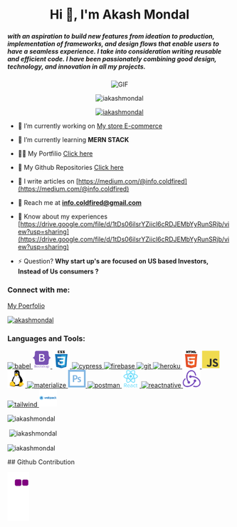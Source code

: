 <h1 align="center">Hi 👋, I'm Akash Mondal</h1>
<h3 align="center" an aspiring Full Stack MERN Developer from India.</h3>
<h5> with an aspiration to build new features from ideation to production, implementation of frameworks, and design flows that enable users to have a seamless experience. I take into consideration writing reusable and efficient code. I have been passionately combining good design, technology, and innovation in all my projects.</h5>

<div align="center"> <img src="https://i.giphy.com/media/M9gbBd9nbDrOTu1Mqx/giphy.webp" alt="GIF"/>
</div>

<p align="center"> <img src="https://komarev.com/ghpvc/?username=iakashmondal&label=Profile%20views&color=0e75b6&style=flat" alt="iakashmondal" /> </p>

<p align="center"> <a href="https://github.com/ryo-ma/github-profile-trophy"><img src="https://github-profile-trophy.vercel.app/?username=iakashmondal" alt="iakashmondal" /></a> </p>

- 🔭 I’m currently working on [My store E-commerce](https://github.com/IAkashMondal/My_Store)

- 🌱 I’m currently learning **MERN STACK**

- 👨‍💻 My Portfilio [Click here](https://ia-kash-mondal-github-io.vercel.app/)

- 👀 My Github Repositories [Click here](https://github.com/IAkashMondal?tab=repositories)

- 📝 I  write articles on [https://medium.com/@info.coldfired](https://medium.com/@info.coldfired)

- 👥 Reach me at **info.coldfired@gmail.com**

- 📄 Know about my experiences [https://drive.google.com/file/d/1tDs06ilsrYZiicl6cRDJEMbYyRunSRjb/view?usp=sharing](https://drive.google.com/file/d/1tDs06ilsrYZiicl6cRDJEMbYyRunSRjb/view?usp=sharing)

- ⚡ Question? **Why start up's are focused on US based Investors, Instead of Us consumers ?**

<h3 align="left">Connect with me:</h3>
<p align="left">
<p><a href="https://ia-kash-mondal-github-io.vercel.app/" target="_blank">My Poerfolio </a></p>
<a href="https://www.linkedin.com/in/akash-mondal-859b4b228/" target="_blank"><img align="center" src="https://raw.githubusercontent.com/rahuldkjain/github-profile-readme-generator/master/src/images/icons/Social/linked-in-alt.svg" alt="akashmondal" height="30" width="40" /></a>
</p>

<h3 align="left">Languages and Tools:</h3>
<p align="left"> <a href="https://babeljs.io/" target="_blank" rel="noreferrer"> <img src="https://www.vectorlogo.zone/logos/babeljs/babeljs-icon.svg" alt="babel" width="40" height="40"/> </a> <a href="https://getbootstrap.com" target="_blank" rel="noreferrer"> <img src="https://raw.githubusercontent.com/devicons/devicon/master/icons/bootstrap/bootstrap-plain-wordmark.svg" alt="bootstrap" width="40" height="40"/> </a> <a href="https://www.w3schools.com/css/" target="_blank" rel="noreferrer"> <img src="https://raw.githubusercontent.com/devicons/devicon/master/icons/css3/css3-original-wordmark.svg" alt="css3" width="40" height="40"/> </a> <a href="https://www.cypress.io" target="_blank" rel="noreferrer"> <img src="https://raw.githubusercontent.com/simple-icons/simple-icons/6e46ec1fc23b60c8fd0d2f2ff46db82e16dbd75f/icons/cypress.svg" alt="cypress" width="40" height="40"/> </a> <a href="https://firebase.google.com/" target="_blank" rel="noreferrer"> <img src="https://www.vectorlogo.zone/logos/firebase/firebase-icon.svg" alt="firebase" width="40" height="40"/> </a> <a href="https://git-scm.com/" target="_blank" rel="noreferrer"> <img src="https://www.vectorlogo.zone/logos/git-scm/git-scm-icon.svg" alt="git" width="40" height="40"/> </a> <a href="https://heroku.com" target="_blank" rel="noreferrer"> <img src="https://www.vectorlogo.zone/logos/heroku/heroku-icon.svg" alt="heroku" width="40" height="40"/> </a> <a href="https://www.w3.org/html/" target="_blank" rel="noreferrer"> <img src="https://raw.githubusercontent.com/devicons/devicon/master/icons/html5/html5-original-wordmark.svg" alt="html5" width="40" height="40"/> </a> <a href="https://developer.mozilla.org/en-US/docs/Web/JavaScript" target="_blank" rel="noreferrer"> <img src="https://raw.githubusercontent.com/devicons/devicon/master/icons/javascript/javascript-original.svg" alt="javascript" width="40" height="40"/> </a> <a href="https://www.linux.org/" target="_blank" rel="noreferrer"> <img src="https://raw.githubusercontent.com/devicons/devicon/master/icons/linux/linux-original.svg" alt="linux" width="40" height="40"/> </a> <a href="https://materializecss.com/" target="_blank" rel="noreferrer"> <img src="https://raw.githubusercontent.com/prplx/svg-logos/5585531d45d294869c4eaab4d7cf2e9c167710a9/svg/materialize.svg" alt="materialize" width="40" height="40"/> </a> <a href="https://www.photoshop.com/en" target="_blank" rel="noreferrer"> <img src="https://raw.githubusercontent.com/devicons/devicon/master/icons/photoshop/photoshop-line.svg" alt="photoshop" width="40" height="40"/> </a> <a href="https://postman.com" target="_blank" rel="noreferrer"> <img src="https://www.vectorlogo.zone/logos/getpostman/getpostman-icon.svg" alt="postman" width="40" height="40"/> </a> <a href="https://reactjs.org/" target="_blank" rel="noreferrer"> <img src="https://raw.githubusercontent.com/devicons/devicon/master/icons/react/react-original-wordmark.svg" alt="react" width="40" height="40"/> </a> <a href="https://reactnative.dev/" target="_blank" rel="noreferrer"> <img src="https://reactnative.dev/img/header_logo.svg" alt="reactnative" width="40" height="40"/> </a> <a href="https://redux.js.org" target="_blank" rel="noreferrer"> <img src="https://raw.githubusercontent.com/devicons/devicon/master/icons/redux/redux-original.svg" alt="redux" width="40" height="40"/> </a> <a href="https://tailwindcss.com/" target="_blank" rel="noreferrer"> <img src="https://www.vectorlogo.zone/logos/tailwindcss/tailwindcss-icon.svg" alt="tailwind" width="40" height="40"/> </a> <a href="https://webpack.js.org" target="_blank" rel="noreferrer"> <img src="https://raw.githubusercontent.com/devicons/devicon/d00d0969292a6569d45b06d3f350f463a0107b0d/icons/webpack/webpack-original-wordmark.svg" alt="webpack" width="40" height="40"/> </a> </p>

<p><img align="center" src="https://github-readme-stats.vercel.app/api/top-langs?username=iakashmondal&show_icons=true&locale=en&layout=compact" alt="iakashmondal" /></p>

<p>&nbsp;<img align="center" src="https://github-readme-stats.vercel.app/api?username=iakashmondal&show_icons=true&locale=en" alt="iakashmondal" /></p>

<p><img align="center" src="https://github-readme-streak-stats.herokuapp.com/?user=iakashmondal&" alt="iakashmondal" /></p>
## Github Contribution

  ![snake gif](https://github.com/IAkashMondal/IAkashMondal/blob/output/github-contribution-grid-snake.gif)


